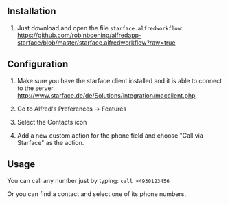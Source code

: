 ## Installation

1. Just download and open the file `starface.alfredworkflow`: https://github.com/robinboening/alfredapp-starface/blob/master/starface.alfredworkflow?raw=true

## Configuration

1. Make sure you have the starface client installed and it is able to connect to the server.
http://www.starface.de/de/Solutions/integration/macclient.php

2. Go to Alfred's Preferences -> Features

3. Select the Contacts icon

4. Add a new custom action for the phone field and choose "Call via Starface" as the action.


## Usage

You can call any number just by typing:
`call +4930123456`

Or you can find a contact and select one of its phone numbers.

